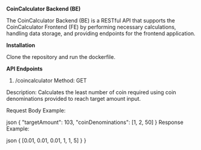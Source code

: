 **CoinCalculator Backend (BE)**

The CoinCalculator Backend (BE) is a RESTful API that supports the CoinCalculator Frontend (FE) by performing necessary calculations, handling data storage, and providing endpoints for the frontend application.

**Installation**

Clone the repository and run the dockerfile. 

**API Endpoints**

1. /coincalculator
Method: GET

Description: Calculates the least number of coin required using coin denominations provided to reach target amount input.

Request Body Example:

json
{
  "targetAmount": 103,
  "coinDenominations": [1, 2, 50]
}
Response Example:

json
{
  [0.01, 0.01, 0.01, 1, 1, 5]
  }
}
